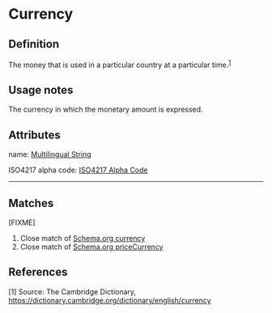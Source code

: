 # Currency

## Definition
The money that is used in a particular country at a particular time.<sup>[1](#fn1)</sup>

## Usage notes
The currency in which the monetary amount is expressed.

## Attributes
name: [Multilingual String](../datatypes/MultilingualString.md)

ISO4217 alpha code: [ISO4217 Alpha Code](../datatypes/ISO4217_Alpha_Code.md)

---

## Matches
[FIXME]
1. Close match of [Schema.org currency](https://schema.org/currency)
2. Close match of [Schema.org priceCurrency](https://schema.org/priceCurrency)

## References
<a name="fn1">\[1\]</a> Source: The Cambridge Dictionary, https://dictionary.cambridge.org/dictionary/english/currency

